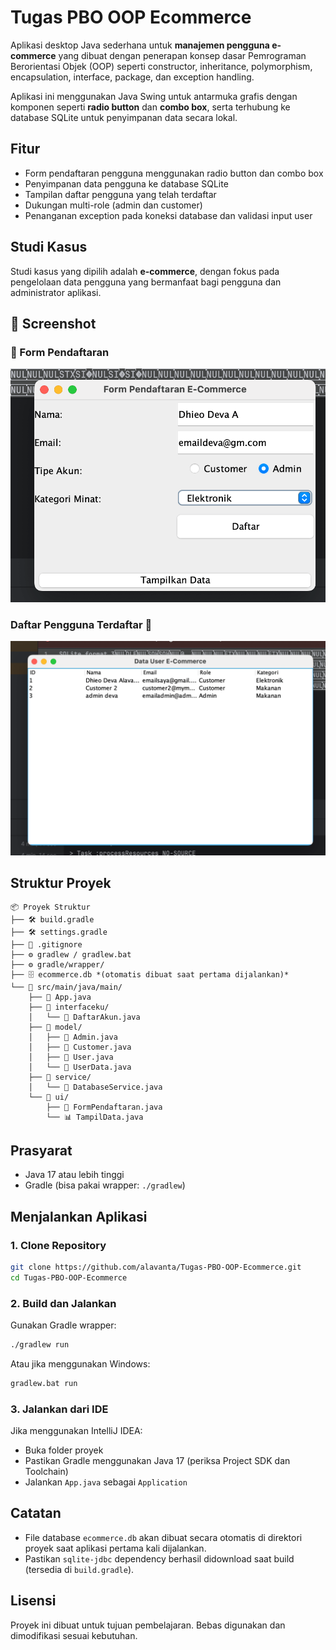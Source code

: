 # Tugas PBO OOP Ecommerce

Aplikasi desktop Java sederhana untuk **manajemen pengguna e-commerce** yang dibuat dengan penerapan konsep dasar Pemrograman Berorientasi Objek (OOP) seperti constructor, inheritance, polymorphism, encapsulation, interface, package, dan exception handling.

Aplikasi ini menggunakan Java Swing untuk antarmuka grafis dengan komponen seperti **radio button** dan **combo box**, serta terhubung ke database SQLite untuk penyimpanan data secara lokal.

## Fitur

- Form pendaftaran pengguna menggunakan radio button dan combo box
- Penyimpanan data pengguna ke database SQLite
- Tampilan daftar pengguna yang telah terdaftar
- Dukungan multi-role (admin dan customer)
- Penanganan exception pada koneksi database dan validasi input user

## Studi Kasus

Studi kasus yang dipilih adalah **e-commerce**, dengan fokus pada pengelolaan data pengguna yang bermanfaat bagi pengguna dan administrator aplikasi.

## 📸 Screenshot

### 📝 Form Pendaftaran
![Form Pendaftaran](screenshots/form-pendaftaran.png)

### Daftar Pengguna Terdaftar 📝 
![Daftar Pengguna Terdaftar](screenshots/tampilkan-data.png)

## Struktur Proyek

```
📦 Proyek Struktur
├── 🛠️ build.gradle
├── 🛠️ settings.gradle
├── 📄 .gitignore
├── ⚙️ gradlew / gradlew.bat
├── ⚙️ gradle/wrapper/
├── 🗄️ ecommerce.db *(otomatis dibuat saat pertama dijalankan)*
└── 📁 src/main/java/main/
    ├── 🚀 App.java
    ├── 📁 interfaceku/
    │   └── 📝 DaftarAkun.java
    ├── 📁 model/
    │   ├── 👤 Admin.java
    │   ├── 👤 Customer.java
    │   ├── 👤 User.java
    │   └── 🧾 UserData.java
    ├── 📁 service/
    │   └── 🔧 DatabaseService.java
    └── 📁 ui/
        ├── 🧾 FormPendaftaran.java
        └── 📊 TampilData.java

```

## Prasyarat

- Java 17 atau lebih tinggi
- Gradle (bisa pakai wrapper: `./gradlew`)

## Menjalankan Aplikasi

### 1. Clone Repository

```bash
git clone https://github.com/alavanta/Tugas-PBO-OOP-Ecommerce.git
cd Tugas-PBO-OOP-Ecommerce
```

### 2. Build dan Jalankan

Gunakan Gradle wrapper:

```bash
./gradlew run
```

Atau jika menggunakan Windows:

```bash
gradlew.bat run
```

### 3. Jalankan dari IDE

Jika menggunakan IntelliJ IDEA:
- Buka folder proyek
- Pastikan Gradle menggunakan Java 17 (periksa Project SDK dan Toolchain)
- Jalankan `App.java` sebagai `Application`

## Catatan

- File database `ecommerce.db` akan dibuat secara otomatis di direktori proyek saat aplikasi pertama kali dijalankan.
- Pastikan `sqlite-jdbc` dependency berhasil didownload saat build (tersedia di `build.gradle`).

## Lisensi

Proyek ini dibuat untuk tujuan pembelajaran. Bebas digunakan dan dimodifikasi sesuai kebutuhan.
